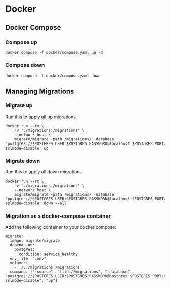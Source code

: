 # Docker

## Docker Compose

### Compose up

```
docker compose -f docker/compose.yaml up -d
```

### Compose down

```
docker compose -f docker/compose.yaml down
```

## Managing Migrations

### Migrate up

Run this to apply all up migrations
```
docker run --rm \
    -v './migrations:/migrations' \
    --network host \
    migrate/migrate -path /migrations/ -database 'postgres://$POSTGRES_USER:$POSTGRES_PASSWORD@localhost:$POSTGRES_PORT/budgit?sslmode=disable' up
```

### Migrate down

Run this to apply all down migrations
```
docker run --rm \
    -v './migrations:/migrations' \
    --network host \
    migrate/migrate -path /migrations/ -database 'postgres://$POSTGRES_USER:$POSTGRES_PASSWORD@localhost:$POSTGRES_PORT/budgit?sslmode=disable' down --all
```

### Migration as a docker-compose container

Add the following container to your docker compose:
```
migrate:
  image: migrate/migrate
  depends_on:
    postgres:
      condition: service_healthy
  env_file: ".env"
  volumes:
    - ./../migrations:/migrations
  command: ["-source", "file://migrations", "-database",  "postgres://$POSTGRES_USER:$POSTGRES_PASSWORD@postgres:$POSTGRES_PORT/budgit?sslmode=disable", "up"]
```